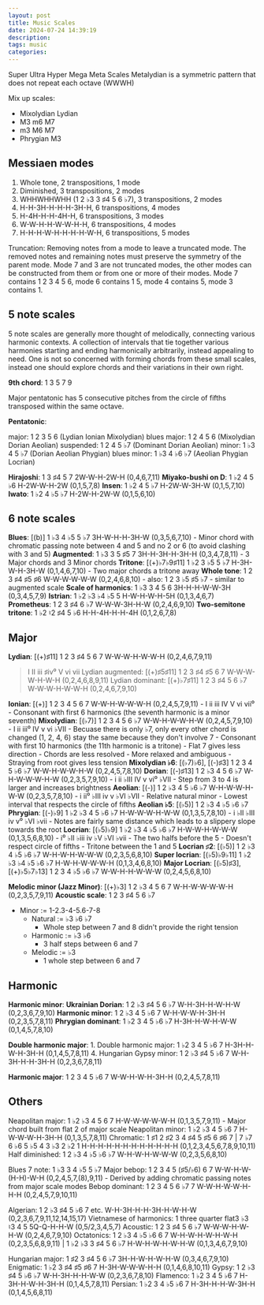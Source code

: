 ```yaml
---
layout: post
title: Music Scales
date: 2024-07-24 14:39:19
description:
tags: music
categories:
---
```


Super Ultra Hyper Mega Meta Scales
Metalydian is a symmetric pattern that does not repeat each octave (WWWH)

Mix up scales:
- Mixolydian Lydian
- M3 m6 M7
- m3 M6 M7
- Phrygian M3

## Messiaen modes
1. Whole tone, 2 transpositions, 1 mode
2. Diminished, 3 transpositions, 2 modes
3. WHHWHHWHH (1 2 ♭3 3 ♯4 5 6 ♭7), 3 transpositions, 2 modes
4. H-H-3H-H-H-H-3H-H, 6 transpositions, 4 modes
5. H-4H-H-H-4H-H, 6 transpositions, 3 modes
6. W-W-H-H-W-W-H-H, 6 transpositions, 4 modes
7. H-H-H-W-H-H-H-H-W-H, 6 transpositions, 5 modes

Truncation:
Removing notes from a mode to leave a truncated mode. The removed notes and remaining notes must preserve the symmetry of the parent mode.
Mode 7 and 3 are not truncated modes, the other modes can be constructed from them or from one or more of their modes. Mode 7 contains 1 2 3 4 5 6, mode 6 contains 1 5, mode 4 contains 5, mode 3 contains 1.

## 5 note scales
5 note scales are generally more thought of melodically, connecting various harmonic contexts. A collection of intervals that tie together various harmonies starting and ending harmonically arbitrarily, instead appealing to need. One is not so concerned with forming chords from these small scales, instead one should explore chords and their variations in their own right.

**9th chord**: 1 3 5 7 9

Major pentatonic has 5 consecutive pitches from the circle of fifths transposed within the same octave.

**Pentatonic**:

major: 1 2 3 5 6 (Lydian Ionian Mixolydian)
blues major: 1 2 4 5 6 (Mixolydian Dorian Aeolian)
suspended: 1 2 4 5 ♭7 (Dominant Dorian Aeolian)
minor: 1 ♭3 4 5 ♭7 (Dorian Aeolian Phygian)
blues minor: 1 ♭3 4 ♭6 ♭7 (Aeolian Phygian Locrian)

**Hirajoshi**: 1 3 ♯4 5 7	2W-W-H-2W-H	(0,4,6,7,11)
**Miyako-bushi on D**: 1 ♭2 4 5 ♭6	H-2W-W-H-2W	(0,1,5,7,8)
**Insen**: 1 ♭2 4 5 ♭7	H-2W-W-3H-W	(0,1,5,7,10)
**Iwato**: 1 ♭2 4 ♭5 ♭7	H-2W-H-2W-W	(0,1,5,6,10)

## 6 note scales
**Blues**: [(b)] 1 ♭3 4 ♭5 5 ♭7	3H-W-H-H-3H-W	(0,3,5,6,7,10)
    - Minor chord with chromatic passing note between 4 and 5 and no 2 or 6 (to avoid clashing with 3 and 5)
**Augmented**: 1 ♭3 3 5 ♯5 7	3H-H-3H-H-3H-H	(0,3,4,7,8,11)
    - 3 Major chords and 3 Minor chords
**Tritone**: [(+)♭7♭9♯11] 1 ♭2 3 ♭5 5 ♭7	H-3H-W-H-3H-W	(0,1,4,6,7,10)
    - Two major chords a tritone away
**Whole tone**: 1 2 3 ♯4 ♯5 ♯6	W-W-W-W-W-W	(0,2,4,6,8,10)
    - also: 1 2 3 ♭5 ♯5 ♭7
    - similar to augmented scale
**Scale of harmonics**: 1 ♭3 3 4 5 6	3H-H-H-W-W-3H	(0,3,4,5,7,9)
**Istrian**: 1 ♭2 ♭3 ♭4 ♭5 5	H-W-H-W-H-5H	(0,1,3,4,6,7)
**Prometheus**: 1 2 3 ♯4 6 ♭7	W-W-W-3H-H-W	(0,2,4,6,9,10)
**Two-semitone tritone**: 1 ♭2 ♮2 ♯4 5 ♭6	H-H-4H-H-H-4H	(0,1,2,6,7,8)

## Major
**Lydian**: [(+)♯11] 1 2 3 ♯4 5 6 7	W-W-W-H-W-W-H	(0,2,4,6,7,9,11)
> I II iii ♯iv⁰ V vi vii
> Lydian augmented: [(+)♯5♯11] 1 2 3 ♯4 ♯5 6 7	W-W-W-W-H-W-H	(0,2,4,6,8,9,11)
> Lydian dominant: [(+)♭7♯11] 1 2 3 ♯4 5 6 ♭7	W-W-W-H-W-W-H	(0,2,4,6,7,9,10)

**Ionian**: [(+)] 1 2 3 4 5 6 7	W-W-H-W-W-W-H	(0,2,4,5,7,9,11)
    - I ii iii IV V vi vii⁰
    - Consonant with first 6 harmonics (the seventh harmonic is a minor seventh)
**Mixolydian**: [(♭7)] 1 2 3 4 5 6 ♭7	W-W-H-W-W-H-W	(0,2,4,5,7,9,10)
    - I ii iii⁰ IV v vi ♭VII
    - Becuase there is only ♭7, only every other chord is changed (1, 2, 4, 6) stay the same because they don't involve 7
    - Consonant with first 10 harmonics (the 11th harmonic is a tritone)
    - Flat 7 gives less direction
    - Chords are less resolved
    - More relaxed and ambiguous
    - Straying from root gives less tension
    **Mixolydian ♭6**: [(♭7)♭6], [(-)♯3] 1 2 3 4 5 ♭6 ♭7	W-W-H-W-W-H-W	(0,2,4,5,7,8,10)
**Dorian**: [(-)♯13] 1 2 ♭3 4 5 6 ♭7	W-H-W-W-W-H-W	(0,2,3,5,7,9,10)
    - i ii ♭III IV v vi⁰ ♭VII
    - Step from 3 to 4 is larger and increases brightness
**Aeolian**: [(-)] 1 2 ♭3 4 5 ♭6 ♭7	W-H-W-W-H-W-W	(0,2,3,5,7,8,10)
    - i ii⁰ ♭III iv v ♭VI ♭VII
    - Relative natural minor
    - Lowest interval that respects the circle of fifths
    **Aeolian ♭5**: [(♭5)] 1 2 ♭3 4 ♭5 ♭6 ♭7
**Phrygian**: [(-)♭9] 1 ♭2 ♭3 4 5 ♭6 ♭7	H-W-W-W-H-W-W	(0,1,3,5,7,8,10)
    - i ♭II ♭III iv v⁰ ♭VI ♭vii
    - Notes are fairly same distance which leads to a slippery slope towards the root
**Locrian**: [(♭5)♭9] 1 ♭2 ♭3 4 ♭5 ♭6 ♭7	H-W-W-H-W-W-W	(0,1,3,5,6,8,10)
    - i⁰ ♭II ♭iii iv ♭V ♭VI ♭vii
    - The two halfs before the 5
    - Doesn't respect circle of fifths
    - Tritone between the 1 and 5
    **Locrian ♯2**: [(♭5)] 1 2 ♭3 4 ♭5 ♭6 ♭7	W-H-W-H-W-W-W	(0,2,3,5,6,8,10)
    **Super locrian**: [(♭5)♭9♭11] 1 ♭2 ♭3 ♭4 ♭5 ♭6 ♭7 H-W-H-W-W-W-H (0,1,3,4,6,8,10)
    **Major Locrian**: [(♭5)♯3], [(+)♭5♭7♭13] 1 2 3 4 ♭5 ♭6 ♭7	W-W-H-H-W-W-W	(0,2,4,5,6,8,10)

**Melodic minor (Jazz Minor)**: [(+)♭3] 1 2 ♭3 4 5 6 7	W-H-W-W-W-W-H	(0,2,3,5,7,9,11)
    **Acoustic scale**: 1 2 3 ♯4 5 6 ♭7

- Minor := 1-2.3-4-5.6-7-8
    - Natural := ♭3 ♭6 ♭7
        - Whole step between 7 and 8 didn't provide the right tension
    - Harmonic := ♭3 ♭6
        - 3 half steps between 6 and 7
    - Melodic := ♭3
        - 1 whole step between 6 and 7

## Harmonic
**Harmonic minor**:
    **Ukrainian Dorian**: 1 2 ♭3 ♯4 5 6 ♭7	W-H-3H-H-W-H-W	(0,2,3,6,7,9,10)
    **Harmonic minor**: 1 2 ♭3 4 5 ♭6 7	W-H-W-W-H-3H-H	(0,2,3,5,7,8,11)
    **Phrygian dominant**: 1 ♭2 3 4 5 ♭6 ♭7	H-3H-H-W-H-W-W	(0,1,4,5,7,8,10)

**Double harmonic major**:
    1. Double harmonic major: 1 ♭2 3 4 5 ♭6 7	H-3H-H-W-H-3H-H	(0,1,4,5,7,8,11)
    4. Hungarian Gypsy minor: 1 2 ♭3 ♯4 5 ♭6 7	W-H-3H-H-H-3H-H	(0,2,3,6,7,8,11)

**Harmonic major**: 1 2 3 4 5 ♭6 7	W-W-H-W-H-3H-H	(0,2,4,5,7,8,11)

## Others

Neapolitan major: 1 ♭2 ♭3 4 5 6 7	H-W-W-W-W-W-H	(0,1,3,5,7,9,11)
    - Major chord built from flat 2 of major scale
Neapolitan minor: 1 ♭2 ♭3 4 5 ♭6 7	H-W-W-W-H-3H-H	(0,1,3,5,7,8,11)
Chromatic: 1 ♯1 2 ♯2 3 4 ♯4 5 ♯5 6 ♯6 7 | 7 ♭7 6 ♭6 5 ♭5 4 3 ♭3 2 ♭2 1	H-H-H-H-H-H-H-H-H-H-H-H	(0,1,2,3,4,5,6,7,8,9,10,11)
Half diminished: 1 2 ♭3 4 ♭5 ♭6 ♭7	W-H-W-H-W-W-W	(0,2,3,5,6,8,10)

Blues 7 note: 1 ♭3 3 4 ♭5 5 ♭7
Major bebop: 1 2 3 4 5 (♯5/♭6) 6 7	W-W-H-W-(H-H)-W-H	(0,2,4,5,7,(8),9,11)
    - Derived by adding chromatic passing notes from major scale modes
Bebop dominant: 1 2 3 4 5 6 ♭7 7	W-W-H-W-W-H-H-H	(0,2,4,5,7,9,10,11)

Algerian: 1 2 ♭3 ♯4 5 ♭6 7 etc.	W-H-3H-H-H-3H-H-W-H-W	(0,2,3,6,7,9,11,12,14,15,17)
Vietnamese of harmonics: 1 three quarter flat3 ♭3 ♮3 4 5	5Q-Q-H-H-W	(0,5/2,3,4,5,7)
Acoustic: 1 2 3 ♯4 5 6 ♭7	W-W-W-H-W-H-W	(0,2,4,6,7,9,10)
Octatonics: 1 2 ♭3 4 ♭5 ♭6 6 7 W-H-W-H-W-H-W-H (0,2,3,5,6,8,9,11) | 1 ♭2 ♭3 3 ♯4 5 6 ♭7 H-W-H-W-H-W-H-W (0,1,3,4,6,7,9,10)

Hungarian major: 1 ♯2 3 ♯4 5 6 ♭7	3H-H-W-H-W-H-W	(0,3,4,6,7,9,10)
Enigmatic: 1 ♭2 3 ♯4 ♯5 ♯6 7	H-3H-W-W-W-H-H	(0,1,4,6,8,10,11)
Gypsy: 1 2 ♭3 ♯4 5 ♭6 ♭7	W-H-3H-H-H-W-W	(0,2,3,6,7,8,10)
Flamenco: 1 ♭2 3 4 5 ♭6 7	H-3H-H-W-H-3H-H	(0,1,4,5,7,8,11)
Persian: 1 ♭2 3 4 ♭5 ♭6 7	H-3H-H-H-W-3H-H	(0,1,4,5,6,8,11)
